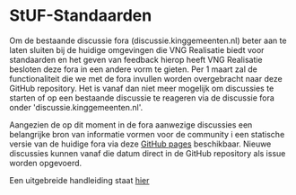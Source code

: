 # StUF-Standaarden

Om de bestaande discussie fora (discussie.kinggemeenten.nl) beter aan te laten sluiten bij de huidige omgevingen die VNG Realisatie biedt voor standaarden en het geven van feedback hierop heeft VNG Realisatie besloten deze fora in een andere vorm te gieten. Per 1 maart zal de functionaliteit die we met de fora invullen worden overgebracht naar deze GitHub repository. Het is vanaf dan niet meer mogelijk om discussies te starten of op een bestaande discussie te reageren via de discussie fora onder 'discussie.kinggemeenten.nl'.

Aangezien de op dit moment in de fora aanwezige discussies een belangrijke bron van informatie vormen voor de community i een statische versie van de huidige fora via deze [GitHub pages](https://vng-realisatie.github.io/StUF-Standaarden/index.html) beschikbaar. Nieuwe discussies kunnen vanaf die datum direct in de GitHub repository als issue worden opgevoerd.

Een uitgebreide handleiding staat [hier](docs/Handleiding%20Discusieforum%20StUF%20Standaard.pdf)
